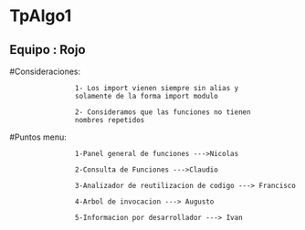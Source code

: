 # TpAlgo1 
## Equipo : Rojo

#Consideraciones:
                    
                    1- Los import vienen siempre sin alias y
                    solamente de la forma import modulo

                    2- Consideramos que las funciones no tienen
                    nombres repetidos

#Puntos menu:

                    1-Panel general de funciones --->Nicolas

                    2-Consulta de Funciones --->Claudio

                    3-Analizador de reutilizacion de codigo ---> Francisco

                    4-Arbol de invocacion ---> Augusto

                    5-Informacion por desarrollador ---> Ivan